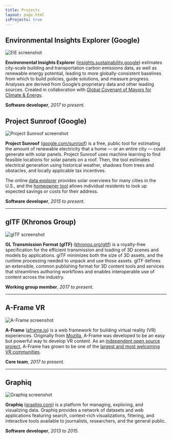 ```yaml
---
title: Projects
layout: page.html
isProjects: true
---
```


## Environmental Insights Explorer (Google)

![EIE screenshot](/assets/images/2018/09/eie_screenshot.jpg)

**Environmental Insights Explorer** ([insights.sustainability.google](https://insights.sustainability.google/)) estimates city-scale building and transportation carbon emissions data, as well as renewable energy potential, leading to more globally-consistent baselines from which to build policies, guide solutions, and measure progress. Analyses are derived from Google’s proprietary data and other leading sources. Created in collaboration with [Global Covenant of Mayors for Climate & Energy](https://www.globalcovenantofmayors.org/).

**Software developer**, *2017 to present.*

## Project Sunroof (Google)

![Project Sunroof screenshot](/assets/images/2017/12/sunroof_screenshot.jpg)

**Project Sunroof** ([google.com/sunroof](https://www.google.com/get/sunroof)) is a free, public tool for estimating the amount of renewable electricity that a home — or an entire city — could generate with solar panels. Project Sunroof uses machine learning to find feasible locations for solar panels on a roof. Then, the tool estimates electrical generation using historical weather, shadows from trees and obstacles, and locally applicable tax incentives.

The online [data explorer](https://www.google.com/get/sunroof/data-explorer/) provides solar overviews for many cities in the U.S., and the [homeowner tool](https://www.google.com/get/sunroof) allows individual residents to look up expected savings or costs for their address.

**Software developer**, *2015 to present.*

***

## glTF (Khronos Group)

![glTF screenshot](/assets/images/2017/12/gltf_screenshot.jpg)

**GL Transmission Format (glTF)** ([khronos.org/gltf](https://www.khronos.org/gltf/)) is a royalty-free specification for the efficient transmission and loading of 3D scenes and models by applications. glTF minimizes both the size of 3D assets, and the runtime processing needed to unpack and use those assets. glTF defines an extensible, common publishing format for 3D content tools and services that streamlines authoring workflows and enables interoperable use of content across the industry.

**Working group member**, *2017 to present.*

***

## A-Frame VR

![A-Frame screenshot](/assets/images/2017/12/aframe_screenshot.jpg)

**A-Frame** ([aframe.io](https://aframe.io)) is a web framework for building virtual reality (VR) experiences. Originally from [Mozilla](https://mozilla.org/), A-Frame was developed to be an easy but powerful way to develop VR content. As an [independent open source project](https://github.com/aframevr/), A-Frame has grown to be one of the [largest and most welcoming VR communities](https://aframe.io/community/).

**Core team**, *2017 to present.*

***

## Graphiq

![Graphiq screenshot](/assets/images/2017/12/graphiq_screenshot.jpg)

**Graphiq** ([graphiq.com](https://www.graphiq.com)) is a platform for managing, exploring, and visualizing data. Graphiq provides a network of datasets and web applications featuring search, context-rich visualizations, filtering, and interactive tools available to journalists, researchers, and the general public.

**Software developer**, *2013 to 2015.*
